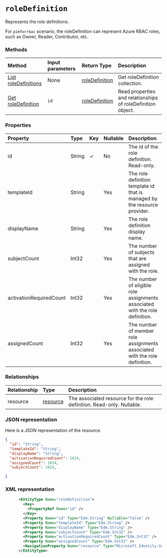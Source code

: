 # `roleDefinition` 
Represents the role definitions. 

For `pimforrbac` scenario, the roleDefinition can represent Azure RBAC roles, such as Owner, Reader, Contributor, etc.


### Methods

| Method		  |Input parameters | Return Type	|Description|
|:---------------|:--------|:--------|:----------|
|[List roleDefinitions](../api/roledefinition_list.md) | None | [roleDefinition](roledefinition.md) |Get roleDefinition collection.|
|[Get roleDefinition](../api/roledefinition_get.md) | `id` | [roleDefinition](roledefinition.md) |Read properties and relationships of roleDefinition object.|

<!--
|[Create roleDefinition](../api/resource_post_roledefinitions.md) |  |[roleDefinition](roledefinition.md)| Create a new roleDefinition by posting to the roleDefinitions collection.|
-->


### Properties
| Property	   | Type	| Key | Nullable |  Description|
|:---------------|:--------|:----------|:--------|:----------|
|id|String| ✓ | No| The id of the role definition. Read-only.|
|templateId|String|   | Yes|The role definition template id that is managed by the resource provider.|
|displayName|String|   | Yes|The role definition display name.|
|subjectCount|Int32|   | Yes|The number of subjects that are assigned with the role.|
|activationRequiredCount|Int32|  | Yes|The number of eligible role assignments associated with the role definition.|
|assignedCount|Int32|   | Yes|The number of member role assignments associated with the role definition.|


### Relationships
| Relationship | Type	|Description|
|:---------------|:--------|:----------|
|resource|[resource](resource.md)|The associated resource for the role definition. Read-only. Nullable.|

### JSON representation

Here is a JSON representation of the resource.

<!-- {
  "blockType": "resource",
  "optionalProperties": [

  ],
  "@odata.type": "microsoft.graph.roleDefinition"
}-->

```json
{
  "id": "String",
  "templateId": "String",
  "displayName": "String",
  "activationRequiredCount": 1024,
  "assignedCount": 1024,
  "subjectCount": 1024,

}

```

<!-- uuid: 8fcb5dbc-d5aa-4681-8e31-b001d5168d79
2015-10-25 14:57:30 UTC -->
<!-- {
  "type": "#page.annotation",
  "description": "roleDefinition resource",
  "keywords": "",
  "section": "documentation",
  "tocPath": ""
}-->

### XML representation

```xml
      <EntityType Name="roleDefinition">
        <Key>
          <PropertyRef Name="id" />
        </Key>
        <Property Name="id" Type="Edm.String" Nullable="false" />
        <Property Name="templateId" Type="Edm.String" />
        <Property Name="displayName" Type="Edm.String" />
        <Property Name="subjectCount" Type="Edm.Int32" />
        <Property Name="activationRequiredCount" Type="Edm.Int32" />
        <Property Name="assignedCount" Type="Edm.Int32" />
        <NavigationProperty Name="resource" Type="Microsoft.Identity.Governance.Common.Data.ExternalModels.V1.resource" ContainsTarget="true" />
      </EntityType>
```